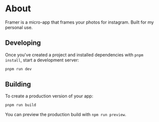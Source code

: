 # About

Framer is a micro-app that frames your photos for instagram. Built for my personal use.

## Developing

Once you've created a project and installed dependencies with `pnpm install`, start a development server:

```bash
pnpm run dev

```

## Building

To create a production version of your app:

```bash
pnpm run build
```

You can preview the production build with `npm run preview`.
